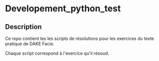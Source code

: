 # Developement_python_test

## Description
Ce repo contient les les scripts de résolutions pour les exercices du texte pratique de DAKE Facie.

Chaque script correspond à l'exercice qu'il résoud.

